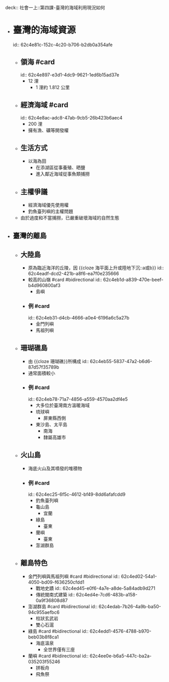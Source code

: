 deck:: 社會一上::第四課-臺灣的海域利用現況如何

- # 臺灣的海域資源
  id:: 62c4e81c-152c-4c20-b706-b2db0a354afe
	- ## 領海 #card
	  id:: 62c4e897-e3d1-4dc9-9621-1ed6b15ad37e
		- 12 浬
			- 1 浬約 1.812 公里
	- ## 經濟海域 #card
	  id:: 62c4e8ac-adc8-47ab-9cb5-26b423b6aec4
		- 200 浬
		- 擁有漁、礦等開發權
	- ## 生活方式
		- 以海為田
			- 在添湖區從事養殖、晒鹽
			- 進入鄰近海域從事魚類捕撈
	- ## 主權爭議
		- 經濟海域優先使用權
		- 釣魚臺列嶼的主權問題
	- 由於過度和不當捕撈，已嚴重破壞海域的自然生態
- ## 臺灣的離島
	- ## 大陸島
		- 原為臨近海洋的丘陵，因 {{cloze 海平面上升或陸地下沉::a或b}}
		  id:: 62c4eadf-dcd2-421b-a8f6-ea7f0e235666
		- 較高的山嶺 #card  #bidirectional
		  id:: 62c4eb1d-a839-470e-beef-b4d960800af3
			- 島嶼
		- ### 例 #card
		  id:: 62c4eb31-d4cb-4666-a0e4-6196a6c5a27b
			- 金門列嶼
			- 馬祖列嶼
	- ## 珊瑚礁島
		- 由 {{cloze 珊瑚礁}}所構成
		  id:: 62c4eb55-5837-47a2-b6d6-87d57f35789b
		- 通常面積較小
		- ### 例 #card
		  id:: 62c4eb78-71a7-4856-a559-4570aa2df4e5
			- 大多位於臺灣南方溫暖海域
			- 琉球嶼
				- 屏東縣西側
			- 東沙島、太平島
				- 南海
				- 隸屬高雄市
	- ## 火山島
		- 海底火山及其噴發的堆積物
		- ### 例 #card
		  id:: 62c4ec25-6f5c-4612-bf49-8dd6afafcdd9
			- 釣魚臺列嶼
			- 龜山島
				- 宜蘭
			- 綠島
				- 臺東
			- 蘭嶼
				- 臺東
			- 澎湖群島
	- ## 離島特色
		- 金門列嶼與馬祖列嶼 #card #bidirectional
		  id:: 62c4ed02-54a1-4050-bd09-f636250cfdd1
			- 戰地史蹟
			  id:: 62c4ed45-e0f6-4a7e-a8de-5a84adb9d271
			- 傳統閩南式建築
			  id:: 62c4ed4e-7cd6-483b-a158-0a9f36808d87
		- 澎湖群島 #card #bidirectional
		  id:: 62c4edab-7b26-4a9b-ba50-94c955aefbc6
			- 柱狀玄武岩
			- 雙心石滬
		- 綠島 #card #bidirectional
		  id:: 62c4edd1-4576-4788-b970-beb03b8f8ca1
			- 海底溫泉
				- 全世界僅有三座
		- 蘭嶼 #card #bidirectional
		  id:: 62c4ee0e-b6a5-447c-ba2a-035203f55246
			- 拼板舟
			- 飛魚祭
